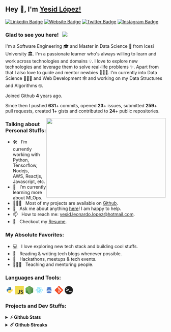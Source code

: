 ## Hey 👋, I'm [Yesid López!](https://github.com/yesid-lopez)

[![Linkedin Badge](https://img.shields.io/badge/-LinkedIn-0e76a8?style=flat-square&logo=Linkedin&logoColor=white)](https://www.linkedin.com/in/yesid-lopez-sierra/)
[![Website Badge](https://img.shields.io/badge/Website-3b5998?style=flat-square&logo=google-chrome&logoColor=white)](https://portfolio-yesid-lopez.vercel.app/)
[![Twitter Badge](https://img.shields.io/badge/-Twitter-00acee?style=flat-square&logo=Twitter&logoColor=white)](https://twitter.com/yesidlopezs)
[![Instagram Badge](https://img.shields.io/badge/-Instagram-e4405f?style=flat-square&logo=Instagram&logoColor=white)](https://www.instagram.com/yesid.lopez/)

### Glad to see you here! &nbsp; ![](https://visitor-badge.glitch.me/badge?page_id=yesid-lopez.yesid-lopez&style=flat-square&color=0088cc)

I'm a Software Engineering 🎓 and Master in Data Science 🧠 from Icesi University 🏛. I'm a passionate learner who's always willing to learn and work across technologies and domains 💡. I love to explore new technologies and leverage them to solve real-life problems ✨. Apart from that I also love to guide and mentor newbies 👨🏻‍💻. I'm currently into Data Science 🧑🏻‍🔬 and Web Development 🕸️ and working on my Data Structures and Algorithms 🤓.

Joined Github **4** years ago.

Since then I pushed **631**+ commits, opened **23**+ issues, submitted **259**+ pull requests, created **1**+ gists and contributed to **24**+ public repositories.

<img align="right" height="250" width="375" alt="" src="https://raw.githubusercontent.com/yesid-lopez/iampavangandhi/master/gifs/coder.gif" />

### Talking about Personal Stuffs:

- 🛠 &nbsp; I’m currently working with Python, Tensorflow, Nodejs, <br /> AWS, Reactjs, Javascript, etc.
- 🚀 &nbsp; I’m currently learning more about MLOps.
- 👨🏻‍💻 &nbsp; Most of my projects are available on [Github](https://github.com/yesid-lopez).
- 💬 &nbsp; Ask me about anything [here](https://github.com/yesid-lopez/yesid-lopez/issues/2)! I am happy to help.
- 📫 &nbsp; How to reach me: yesid.leonardo.lopez@hotmail.com.
- 📝 &nbsp; Checkout my [Resume](https://github.com/yesid-lopez/yesid-lopez/blob/master/resume.pdf).

### My Absolute Favorites:

- 💻 &nbsp; I love exploring new tech stack and building cool stuffs.
- 📰 &nbsp; Reading & writing tech blogs whenever possible.
- 🍕 &nbsp; Hackathons, meetups & tech events.
- 👨🏻‍🏫 &nbsp; Teaching and mentoring people.

### Languages and Tools:

<code><img height="27" src="https://raw.githubusercontent.com/github/explore/80688e429a7d4ef2fca1e82350fe8e3517d3494d/topics/python/python.png" alt="python"></code>
<code><img height="27" src="https://raw.githubusercontent.com/github/explore/80688e429a7d4ef2fca1e82350fe8e3517d3494d/topics/javascript/javascript.png" alt="javascript"></code>
<code><img height="27" src="https://raw.githubusercontent.com/github/explore/80688e429a7d4ef2fca1e82350fe8e3517d3494d/topics/nodejs/nodejs.png" alt="nodejs"></code>
<code><img height="27" src="https://raw.githubusercontent.com/github/explore/80688e429a7d4ef2fca1e82350fe8e3517d3494d/topics/react/react.png" alt="react"></code>
<code><img height="27" src="https://raw.githubusercontent.com/github/explore/80688e429a7d4ef2fca1e82350fe8e3517d3494d/topics/sql/sql.png" alt="sql"></code>
<code><img height="27" src="https://raw.githubusercontent.com/devicons/devicon/master/icons/git/git-original.svg" alt="git"></code>
<code><img height="27" src="https://raw.githubusercontent.com/github/explore/80688e429a7d4ef2fca1e82350fe8e3517d3494d/topics/terminal/terminal.png" alt="terminal"></code>


### Projects and Dev Stuffs:

<details>	
  <summary><b>⚡ Github Stats</b></summary>

  <br />
  <img height="180em" src="https://github-readme-stats.vercel.app/api?username=yesid-lopez&show_icons=true&hide_border=true&&count_private=true&include_all_commits=true" />
  <img height="180em" src="https://github-readme-stats.vercel.app/api/top-langs/?username=yesid-lopez&exclude_repo=KNN-Image-Classification&show_icons=true&hide_border=true&layout=compact&langs_count=8"/>
</details>

<details>	
  <summary><b>☄️ Github Streaks</b></summary>

  <br />
  <img height="180em" src="https://github-readme-streak-stats.herokuapp.com/?user=yesid-lopez&hide_border=true" />
</details>
 
#

